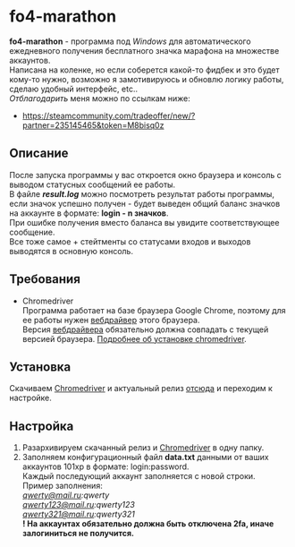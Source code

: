 # fo4-marathon
**fo4-marathon** - программа под *Windows* для автоматического ежедневного получения бесплатного значка марафона на множестве аккаунтов.  
Написана на коленке, но если соберется какой-то фидбек и это будет кому-то нужно, возможно я замотивируюсь и обновлю логику работы, сделаю удобный интерфейс, etc..  
*Отблагодарить* меня можно по ссылкам ниже:  
- https://steamcommunity.com/tradeoffer/new/?partner=235145465&token=M8bisq0z

## Описание
После запуска программы у вас откроется окно браузера и консоль с выводом статусных сообщений ее работы.  
В файле ***result.log*** можно посмотреть результат работы программы, если значок успешно получен - будет выведен общий баланс значков на аккаунте в формате: **login - n значков**.  
При ошибке получения вместо баланса вы увидите соответствующее сообщение.  
Все тоже самое + стейтменты со статусами входов и выходов выводятся в основную консоль.

## <a name="requirements"></a> Требования
- Chromedriver  
Программа работает на базе браузера Google Chrome, поэтому для ее работы нужен [вебдрайвер](https://chromedriver.chromium.org/) этого браузера.  
Версия [вебдрайвера](https://chromedriver.chromium.org/) обязательно должна совпадать с текущей версией браузера. [Подробнее об установке chromedriver](https://chromedriver.chromium.org/getting-started).

## Установка
Скачиваем [Chromedriver](#requirements) и актуальный релиз [отсюда](https://github.com/vvvvvvvvlone/fo4-marathon/releases) и переходим к настройке.

## Настройка
1. Разархивируем скачанный релиз и [Chromedriver](#requirements) в одну папку.
2. Заполняем конфигурационный файл **data.txt** данными от ваших аккаунтов 101xp в формате: login:password.  
Каждый последующий аккаунт заполняется с новой строки.  
Пример заполнения:  
*qwerty@mail.ru:qwerty  
qwerty123@mail.ru:qwerty123  
qwerty321@mail.ru:qwerty321*  
**! На аккаунтах обязательно должна быть отключена 2fa, иначе залогиниться не получится.**
